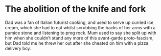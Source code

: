 The abolition of the knife and fork
===================================Dad was a fan of Italian futurist cooking, and used to serve up curried ice cream, which she had to eat whilst scrubbing the backs of her arms with a pumice stone and listening to prog rock. Mum used to say she split up with him when she couldn’t stand any more of this avant-garde proto-fascism, but Dad told me he threw her out after she cheated on him with a pizza delivery boy.
